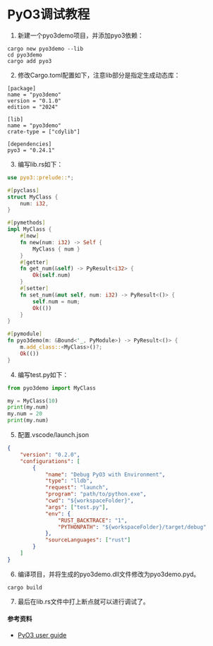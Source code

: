 # PyO3调试教程

1. 新建一个pyo3demo项目，并添加pyo3依赖：

```
cargo new pyo3demo --lib
cd pyo3demo
cargo add pyo3
```

2. 修改Cargo.toml配置如下，注意lib部分是指定生成动态库：

```
[package]
name = "pyo3demo"
version = "0.1.0"
edition = "2024"

[lib]
name = "pyo3demo"
crate-type = ["cdylib"]

[dependencies]
pyo3 = "0.24.1"
```

3. 编写lib.rs如下：

```rust
use pyo3::prelude::*;

#[pyclass]
struct MyClass {
    num: i32,
}

#[pymethods]
impl MyClass {
    #[new]
    fn new(num: i32) -> Self {
        MyClass { num }
    }
    #[getter]
    fn get_num(&self) -> PyResult<i32> {
        Ok(self.num)
    }
    #[setter]
    fn set_num(&mut self, num: i32) -> PyResult<()> {
        self.num = num;
        Ok(())
    }
}

#[pymodule]
fn pyo3demo(m: &Bound<'_, PyModule>) -> PyResult<()> {
    m.add_class::<MyClass>()?;
    Ok(())
}
```

4. 编写test.py如下：

```python
from pyo3demo import MyClass

my = MyClass(10)
print(my.num)
my.num = 20
print(my.num)
```

5. 配置.vscode/launch.json

```json
{
    "version": "0.2.0",
    "configurations": [
        {
            "name": "Debug PyO3 with Environment",
            "type": "lldb",
            "request": "launch",
            "program": "path/to/python.exe",
            "cwd": "${workspaceFolder}",
            "args": ["test.py"],
            "env": {
                "RUST_BACKTRACE": "1",
                "PYTHONPATH": "${workspaceFolder}/target/debug"
            },
            "sourceLanguages": ["rust"]
        }
    ]
}
```

6. 编译项目，并将生成的pyo3demo.dll文件修改为pyo3demo.pyd。

```
cargo build
```

7. 最后在lib.rs文件中打上断点就可以进行调试了。

#### 参考资料

- [PyO3 user guide](https://pyo3.rs/v0.24.1/debugging.html)
